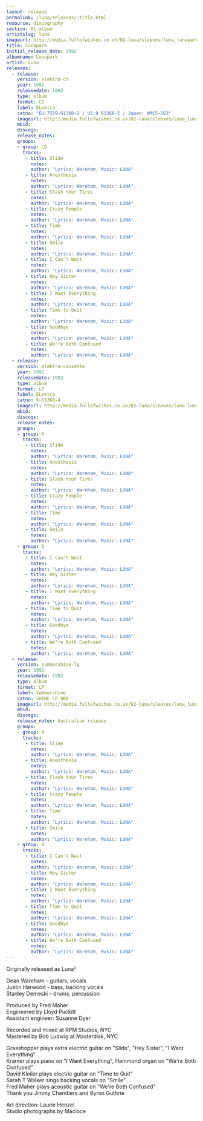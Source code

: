 ```yaml
---
layout: release
permalink: /luna/releases/:title.html
resource: discography
section: 01-album
artistslug: luna
imageurl: http://media.fullofwishes.co.uk/02-luna/sleeves/luna_lunapark.jpg
title: Lunapark
initial_release_date: 1992
albumname: Lunapark
artist: Luna
releases:
  - release: 
    version: elektra-cd
    year: 1992
    releasedate: 1992
    type: album
    format: CD
    label: ELektra
    catno: "EU:7559-61360-2 / US:9 61360-2 / Japan: WMC5-563"
    imageurl: http://media.fullofwishes.co.uk/02-luna/sleeves/luna_lunapark.jpg
    mbid: 
    discogs: 
    release_notes: 
    groups:
    - group: CD
      tracks:
       - title: Slide
         notes: 
         author: "Lyrics: Wareham, Music: LUNA"
       - title: Anesthesia
         notes: 
         author: "Lyrics: Wareham, Music: LUNA"
       - title: Slash Your Tires
         notes: 
         author: "Lyrics: Wareham, Music: LUNA"
       - title: Crazy People
         notes: 
         author: "Lyrics: Wareham, Music: LUNA"
       - title: Time
         notes: 
         author: "Lyrics: Wareham, Music: LUNA"
       - title: Smile
         notes: 
         author: "Lyrics: Wareham, Music: LUNA"
       - title: I Can't Wait
         notes: 
         author: "Lyrics: Wareham, Music: LUNA"
       - title: Hey Sister
         notes: 
         author: "Lyrics: Wareham, Music: LUNA"
       - title: I Want Everything
         notes: 
         author: "Lyrics: Wareham, Music: LUNA"
       - title: Time to Quit
         notes: 
         author: "Lyrics: Wareham, Music: LUNA"
       - title: Goodbye
         notes: 
         author: "Lyrics: Wareham, Music: LUNA"
       - title: We're Both Confused
         notes: 
         author: "Lyrics: Wareham, Music: LUNA"
  - release: 
    version: elektra-cassette
    year: 1992
    releasedate: 1992
    type: album
    format: LP
    label: ELektra
    catno: 9-61360-4
    imageurl: http://media.fullofwishes.co.uk/02-luna/sleeves/luna-lunapark-cassette.jpg
    mbid: 
    discogs: 
    release_notes: 
    groups:
    - group: A
      tracks:
       - title: Slide
         notes: 
         author: "Lyrics: Wareham, Music: LUNA"
       - title: Anesthesia
         notes: 
         author: "Lyrics: Wareham, Music: LUNA"
       - title: Slash Your Tires
         notes: 
         author: "Lyrics: Wareham, Music: LUNA"
       - title: Crazy People
         notes: 
         author: "Lyrics: Wareham, Music: LUNA"
       - title: Time
         notes: 
         author: "Lyrics: Wareham, Music: LUNA"
       - title: Smile
         notes: 
         author: "Lyrics: Wareham, Music: LUNA"
    - group: B
      tracks:
       - title: I Can't Wait
         notes: 
         author: "Lyrics: Wareham, Music: LUNA"
       - title: Hey Sister
         notes: 
         author: "Lyrics: Wareham, Music: LUNA"
       - title: I Want Everything
         notes: 
         author: "Lyrics: Wareham, Music: LUNA"
       - title: Time to Quit
         notes: 
         author: "Lyrics: Wareham, Music: LUNA"
       - title: Goodbye
         notes: 
         author: "Lyrics: Wareham, Music: LUNA"
       - title: We're Both Confused
         notes: 
         author: "Lyrics: Wareham, Music: LUNA"
  - release: 
    version: summershine-lp
    year: 1992
    releasedate: 1992
    type: album
    format: LP
    label: Summershine
    catno: SHINE LP 008
    imageurl: http://media.fullofwishes.co.uk/02-luna/sleeves/luna_lunapark.jpg
    mbid: 
    discogs: 
    release_notes: Australian release
    groups:
    - group: A
      tracks:
       - title: Slide
         notes: 
         author: "Lyrics: Wareham, Music: LUNA"
       - title: Anesthesia
         notes: 
         author: "Lyrics: Wareham, Music: LUNA"
       - title: Slash Your Tires
         notes: 
         author: "Lyrics: Wareham, Music: LUNA"
       - title: Crazy People
         notes: 
         author: "Lyrics: Wareham, Music: LUNA"
       - title: Time
         notes: 
         author: "Lyrics: Wareham, Music: LUNA"
       - title: Smile
         notes: 
         author: "Lyrics: Wareham, Music: LUNA"
    - group: B
      tracks:
       - title: I Can't Wait
         notes: 
         author: "Lyrics: Wareham, Music: LUNA"
       - title: Hey Sister
         notes: 
         author: "Lyrics: Wareham, Music: LUNA"
       - title: I Want Everything
         notes: 
         author: "Lyrics: Wareham, Music: LUNA"
       - title: Time to Quit
         notes: 
         author: "Lyrics: Wareham, Music: LUNA"
       - title: Goodbye
         notes: 
         author: "Lyrics: Wareham, Music: LUNA"
       - title: We're Both Confused
         notes: 
         author: "Lyrics: Wareham, Music: LUNA"
---
```

Originally released as Luna&sup2;

Dean Wareham - guitars, vocals  
Justin Harwood - bass, backing vocals  
Stanley Demeski - drums, percussion  

Produced by Fred Maher  
Engineered by Lloyd Puckitt  
Assistant engineer: Susanne Dyer  

Recorded and mixed at RPM Studios, NYC  
Mastered by Bob Ludwig at Masterdisk, NYC  

Grasshopper plays extra electric guitar on "Slide", "Hey Sister", "I Want Everything"  
Kramer plays piano on "I Want Everything", Hammond organ on "We're Both Confused"  
David Kleiler plays electric guitar on "Time to Quit"  
Sarah T Walker sings backing vocals on "Smile"  
Fred Maher plays acoustic guitar on "We're Both Confused"  
Thank you Jimmy Chambers and Byron Guthrie  

Art direction: Laurie Henzel  
Studio photographs by Macioce